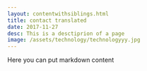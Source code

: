 ```yaml
---
layout: contentwithsiblings.html
title: contact translated
date: 2017-11-27
desc: This is a desctiprion of a page
image: /assets/technology/technologyyy.jpg
---
```


Here you can put markdown content
